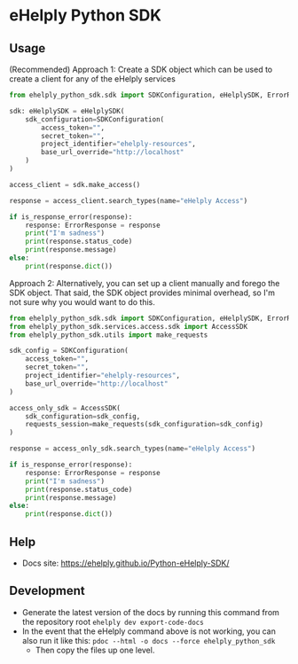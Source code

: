 # eHelply Python SDK

## Usage
(Recommended) Approach 1: Create a SDK object which can be used to create a client for any of the eHelply services
```python
from ehelply_python_sdk.sdk import SDKConfiguration, eHelplySDK, ErrorResponse, is_response_error

sdk: eHelplySDK = eHelplySDK(
    sdk_configuration=SDKConfiguration(
        access_token="",
        secret_token="",
        project_identifier="ehelply-resources",
        base_url_override="http://localhost"
    )
)

access_client = sdk.make_access()

response = access_client.search_types(name="eHelply Access")

if is_response_error(response):
    response: ErrorResponse = response
    print("I'm sadness")
    print(response.status_code)
    print(response.message)
else:
    print(response.dict())
```

Approach 2: Alternatively, you can set up a client manually and forego the SDK object. That said, the SDK object provides minimal overhead, so I'm not sure why you would want to do this.
```python
from ehelply_python_sdk.sdk import SDKConfiguration, eHelplySDK, ErrorResponse, is_response_error
from ehelply_python_sdk.services.access.sdk import AccessSDK
from ehelply_python_sdk.utils import make_requests

sdk_config = SDKConfiguration(
    access_token="",
    secret_token="",
    project_identifier="ehelply-resources",
    base_url_override="http://localhost"
)

access_only_sdk = AccessSDK(
    sdk_configuration=sdk_config,
    requests_session=make_requests(sdk_configuration=sdk_config)
)

response = access_only_sdk.search_types(name="eHelply Access")

if is_response_error(response):
    response: ErrorResponse = response
    print("I'm sadness")
    print(response.status_code)
    print(response.message)
else:
    print(response.dict())
```

## Help
* Docs site: https://ehelply.github.io/Python-eHelply-SDK/

## Development
* Generate the latest version of the docs by running this command from the repository root `ehelply dev export-code-docs`
* In the event that the eHelply command above is not working, you can also run it like this: `pdoc --html -o docs --force ehelply_python_sdk`
    * Then copy the files up one level.